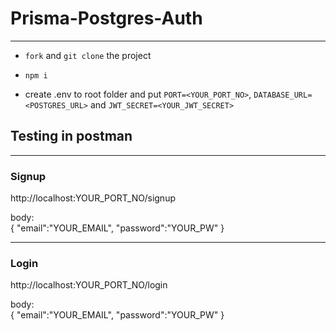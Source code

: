 # Prisma-Postgres-Auth

--------

- `fork` and `git clone` the project

- `npm i`

- create .env to root folder and put `PORT=<YOUR_PORT_NO>`, `DATABASE_URL=<POSTGRES_URL>` and `JWT_SECRET=<YOUR_JWT_SECRET>`

## Testing in postman
--------
### Signup
http://localhost:YOUR_PORT_NO/signup

body:   
{
    "email":"YOUR_EMAIL",
    "password":"YOUR_PW"
}

-----
### Login
http://localhost:YOUR_PORT_NO/login

body:   
{
    "email":"YOUR_EMAIL",
    "password":"YOUR_PW"
}